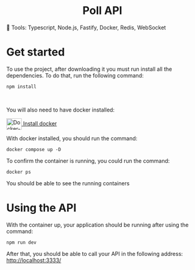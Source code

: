 <h1 align="center"> Poll API </h1>

🔨 Tools: Typescript, Node.js, Fastify, Docker, Redis, WebSocket

#

# Get started

 To use the project, after downloading it you must run install all the dependencies. To do that, run the following command:

```
npm install
```
</br>

You will also need to have docker installed:

[<img align="center" alt="Docker-logo" height="30" width="40" src="https://icongr.am/devicon/docker-original.svg?size=128&color=currentColor"> Install docker](https://www.docker.com/get-started/)

With docker installed, you should run the command:

```
docker compose up -D
```
To confirm the container is running, you could run the command:
```
docker ps
```

You should be able to see the running containers

# Using the API

With the container up, your application should be running after using the command:
```
npm run dev
```

After that, you should be able to call your API in the following address: 
<br>
[http://localhost:3333/](http://localhost:3333/)
